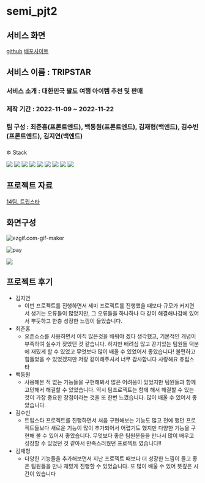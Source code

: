 # semi_pjt2

## 서비스 화면

[github](https://github.com/wnsghd14/semi_pjt2)
[배포사이트](http://tripstar-env.eba-rvqec9xz.ap-northeast-2.elasticbeanstalk.com/)

## 서비스 이름 : TRIPSTAR

### 서비스 소개 : 대한민국 팔도 여행 아이템 추천 및 판매

### 제작 기간 : 2022-11-09 ~ 2022-11-22

### 팀 구성 : 최준홍(프론트엔드), 백동원(프론트엔드), 김재형(백엔드), 김수빈(프론트엔드), 김지연(백엔드)

### 

⚙️ Stack

<img src="https://img.shields.io/badge/Python-3776AB?style=flat-square&logo=Python&logoColor=ffffff"/> <img src="https://img.shields.io/badge/Django-092E20?style=flat-square&logo=Django&logoColor=ffffff"/> <img src="https://img.shields.io/badge/HTML5-E34F26?style=flat-square&logo=HTML5&logoColor=ffffff"/> <img src="https://img.shields.io/badge/CSS3-1572B6?style=flat-square&logo=CSS3&logoColor=ffffff"/> <img src="https://img.shields.io/badge/Bootstrap-7952B3?style=flat-square&logo=Bootstrap&logoColor=ffffff"/> <img src="https://img.shields.io/badge/Visual Studio Code-007ACC?style=flat-square&logo=Visual Studio Code&logoColor=ffffff"/> <img src="https://img.shields.io/badge/Git-F05032?style=flat-square&logo=Git&logoColor=ffffff"/> <img src="https://img.shields.io/badge/GitHub-181717?style=flat-square&logo=GitHub&logoColor=ffffff"/> <img src="https://img.shields.io/badge/JavaScript-F7DF1E?style=flat-square&logo=JavaScript&logoColor=ffffff"/>

## 프로젝트 자료

[14팀. 트립스타](https://www.notion.so/14-ce358022f6fd4e30bdb5d7a93f4e5966) 

## 화면구성

![ezgif.com-gif-maker](README.assets/ezgif.com-gif-maker.gif)

![pay](https://user-images.githubusercontent.com/112358700/203456010-4dad63fb-3883-419b-bb9a-a70378313ca3.gif)

 ![](assets/3083e225089cbf2b8d42a3388890b3ae12fcccbe.gif)

## 프로젝트 후기

- 김지연
  - 이번 프로젝트를 진행하면서 세미 프로젝트를 진행했을 때보다 규모가 커지면서 생기는 오류들이 많았지만, 그 오류들을 하나하나 다 같이 해결해나감에 있어서 뿌듯하고 한층 성장한 느낌이 들었습니다.
- 최준홍
  - 오픈소스를 사용하면서 아직 많은것을 배워야 겠다 생각했고,
    기본적인 개념이 부족하여 실수가 잦았던 것 같습니다.
    하지만 배려심 많고 끈기있는 팀원들 덕분에 재밌게 할 수 있었고
    무엇보다 많이 배울 수 있었어서 좋았습니다!
    불편하고 힘들었을 수 있었겠지만
    저랑 같이해주셔서 너무 감사합니다 사랑해요 츄립스타
- 백동원
  - 사용해본 적 없는 기능들을 구현해봐서 많은 어려움이 있었지만
    팀원들과 함께 고민해서 해결할 수 있었습니다.
    역시 팀프로젝트는 함께 해서 해결할 수 있는 것이 가장 중요한
    장점이라는 것을 또 한번 느꼈습니다. 많이 배울 수 있어서 좋았습니다.
- 김수빈
  - 트립스타 프로젝트를 진행하면서 처음 구현해보는 기능도 많고 전에 했던 프로젝트들보다 새로운 기능이 많이 추가되어서 어렵기도 했지만 다양한 기능을 구현해 볼 수 있어서 좋았습니다. 무엇보다 좋은 팀원분들을 만나서 많이 배우고 성장할 수 있었던 것 같아서 만족스러웠던 프로젝트 였습니다!!
- 김재형
  - 다양한 기능들을 추가해보면서 지난 프로젝트 때보다 더 성장한 느낌이 들고 좋은 팀원들을 만나 재밌게 진행할 수 있었습니다. 또 많이 배울 수 있어 뜻깊은 시간이 었습니다
